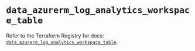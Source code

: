 # `data_azurerm_log_analytics_workspace_table`

Refer to the Terraform Registry for docs: [`data_azurerm_log_analytics_workspace_table`](https://registry.terraform.io/providers/hashicorp/azurerm/4.50.0/docs/data-sources/log_analytics_workspace_table).
